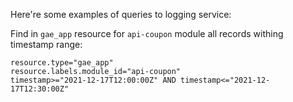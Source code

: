 Here're some examples of queries to logging service:

Find in `gae_app` resource for `api-coupon` module all records withing timestamp range:
```
resource.type="gae_app"
resource.labels.module_id="api-coupon"
timestamp>="2021-12-17T12:00:00Z" AND timestamp<="2021-12-17T12:30:00Z"
```